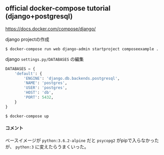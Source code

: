 ## official docker-compose tutorial (django+postgresql)

https://docs.docker.com/compose/django/

django projectの作成

```
$ docker-compose run web django-admin startproject composeexample .
```

django `settings.py/DATABASES` の編集

```python
DATABASES = {
    'default': {
        'ENGINE': 'django.db.backends.postgresql',
        'NAME': 'postgres',
        'USER': 'postgres',
        'HOST': 'db',
        'PORT': 5432,
    }
}
```

```
$ docker-compose up
```

#### コメント

ベースイメージが `python:3.6.2-alpine` だと `psycopg2` がpipで入らなかったが、 `python:3` に変えたらうまくいった。
